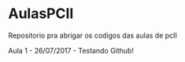 # AulasPCII
Repositorio pra abrigar os codigos das aulas de pcII

Aula 1 - 26/07/2017 - Testando Github!
